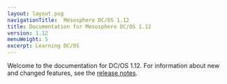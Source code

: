 ```yaml
---
layout: layout.pug
navigationTitle:  Mesosphere DC/OS 1.12
title: Documentation for Mesosphere DC/OS 1.12
version: 1.12
menuWeight: 5
excerpt: Learning DC/OS
---
```


Welcome to the documentation for DC/OS 1.12. For information about new and changed features, see the [release notes](/mesosphere/dcos/1.12/release-notes/).
